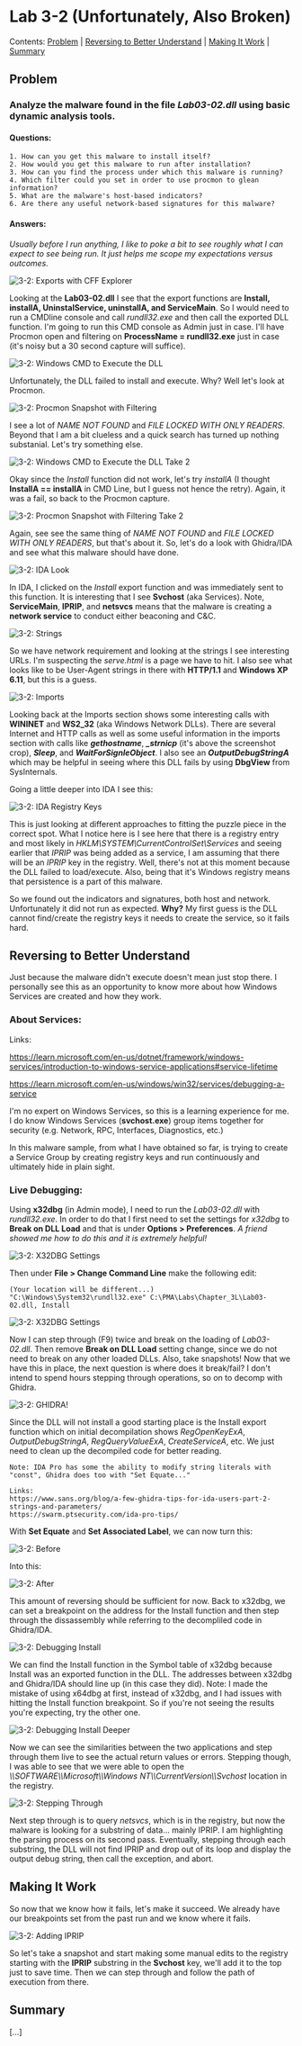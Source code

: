 # Lab 3-2 (Unfortunately, Also Broken)

Contents: [Problem](#problem) | [Reversing to Better Understand](#reversing-to-better-understand) | [Making It Work](#making-it-work) | [Summary](#summary)


## Problem

### Analyze the malware found in the file *Lab03-02.dll* using basic dynamic analysis tools.

#### Questions:
    1. How can you get this malware to install itself?
    2. How would you get this malware to run after installation?
    3. How can you find the process under which this malware is running?
    4. Which filter could you set in order to use procmon to glean information?
    5. What are the malware's host-based indicators?
    6. Are there any useful network-based signatures for this malware?

#### Answers:
*Usually before I run anything, I like to poke a bit to see roughly what I can expect to see being run. It just helps me scope my expectations versus outcomes.*

![3-2: Exports with CFF Explorer](Images/3-2-1.png)

Looking at the **Lab03-02.dll** I see that the export functions are **Install, installA, UninstalService, uninstallA, and ServiceMain**. So I would need to run a CMDline console and call *rundll32.exe* and then call the exported DLL function. I'm going to run this CMD console as Admin just in case. I'll have Procmon open and filtering on **ProcessName = rundll32.exe** just in case (it's noisy but a 30 second capture will suffice).

![3-2: Windows CMD to Execute the DLL](Images/3-2-2.png)

Unfortunately, the DLL failed to install and execute. Why? Well let's look at Procmon.

![3-2: Procmon Snapshot with Filtering](Images/3-2-3.png)

I see a lot of *NAME NOT FOUND* and *FILE LOCKED WITH ONLY READERS*. Beyond that I am a bit clueless and a quick search has turned up nothing substanial. Let's try something else.

![3-2: Windows CMD to Execute the DLL Take 2](Images/3-2-4.png)

Okay since the *Install* function did not work, let's try *installA* (I thought **InstallA == installA** in CMD Line, but I guess not hence the retry). Again, it was a fail, so back to the Procmon capture.

![3-2: Procmon Snapshot with Filtering Take 2](Images/3-2-5.png)

Again, see see the same thing of *NAME NOT FOUND* and *FILE LOCKED WITH ONLY READERS*, but that's about it. So, let's do a look with Ghidra/IDA and see what this malware should have done.

![3-2: IDA Look](Images/3-2-6.png)

In IDA, I clicked on the *Install* export function and was immediately sent to this function. It is interesting that I see **Svchost** (aka Services). Note, **ServiceMain**, **IPRIP**, and **netsvcs** means that the malware is creating a **network service** to conduct either beaconing and C&C.

![3-2: Strings](Images/3-2-7.png)

So we have network requirement and looking at the strings I see interesting URLs. I'm suspecting the *serve.html* is a page we have to hit. I also see what looks like to be User-Agent strings in there with **HTTP/1.1** and **Windows XP 6.11**, but this is a guess.

![3-2: Imports](Images/3-2-9.png)

Looking back at the Imports section shows some interesting calls with **WININET** and **WS2_32** (aka Windows Network DLLs). There are several Internet and HTTP calls as well as some useful information in the imports section with calls like ***gethostname***, ***_strnicp*** (it's above the screenshot crop), ***Sleep***, and ***WaitForSignleObject***. I also see an ***OutputDebugStringA*** which may be helpful in seeing where this DLL fails by using **DbgView** from SysInternals.

Going a little deeper into IDA I see this:

![3-2: IDA Registry Keys](Images/3-2-8.png)

This is just looking at different approaches to fitting the puzzle piece in the correct spot. What I notice here is I see here that there is a registry entry and most likely in *HKLM\SYSTEM\CurrentControlSet\Services* and seeing earlier that *IPRIP* was being added as a service, I am assuming that there will be an *IPRIP* key in the registry. Well, there's not  at this moment because the DLL failed to load/execute. Also, being that it's Windows registry means that persistence is a part of this malware.

So we found out the indicators and signatures, both host and network. Unfortunately it did not run as expected. **Why?** My first guess is the DLL cannot find/create the registry keys it needs to create the service, so it fails hard.

## Reversing to Better Understand

Just because the malware didn't execute doesn't mean just stop there. I personally see this as an opportunity to know more about how Windows Services are created and how they work.

### About Services:
    
Links: 
    
https://learn.microsoft.com/en-us/dotnet/framework/windows-services/introduction-to-windows-service-applications#service-lifetime

https://learn.microsoft.com/en-us/windows/win32/services/debugging-a-service

I'm no expert on Windows Services, so this is a learning experience for me. I do know Windows Services (**svchost.exe**) group items together for security (e.g. Network, RPC, Interfaces, Diagnostics, etc.)

In this malware sample, from what I have obtained so far, is trying to create a Service Group by creating registry keys and run continuously and ultimately hide in plain sight.

### Live Debugging:

Using **x32dbg** (in Admin mode), I need to run the *Lab03-02.dll* with *rundll32.exe*. In order to do that I first need to set the settings for *x32dbg* to **Break on DLL Load** and that is under **Options > Preferences**. *A friend showed me how to do this and it is extremely helpful!*

![3-2: X32DBG Settings](Images/3-2-10.png)

Then under **File > Change Command Line** make the following edit:

    (Your location will be different...)
    "C:\Windows\System32\rundll32.exe" C:\PMA\Labs\Chapter_3L\Lab03-02.dll, Install 

![3-2: X32DBG Settings](Images/3-2-11.png)

Now I can step through (F9) twice and break on the loading of *Lab03-02.dll*. Then remove **Break on DLL Load** setting change, since we do not need to break on any other loaded DLLs. Also, take snapshots! Now that we have this in place, the next question is where does it break/fail? I don't intend to spend hours stepping through operations, so on to decomp with Ghidra.

![3-2: GHIDRA!](Images/3-2-12.png)

Since the DLL will not install a good starting place is the Install export function which on initial decompilation shows *RegOpenKeyExA*, *OutputDebugStringA*, *RegQueryValueExA*, *CreateServiceA*, etc. We just need to clean up the decompiled code for better reading.

    Note: IDA Pro has some the ability to modify string literals with "const", Ghidra does too with "Set Equate..."
    
    Links:
    https://www.sans.org/blog/a-few-ghidra-tips-for-ida-users-part-2-strings-and-parameters/
    https://swarm.ptsecurity.com/ida-pro-tips/

With **Set Equate** and **Set Associated Label**, we can now turn this:

![3-2: Before](Images/3-2-13_1.png)

Into this:

![3-2: After](Images/3-2-13.png)

This amount of reversing should be sufficient for now. Back to x32dbg, we can set a breakpoint on the address for the Install function and then step through the dissassembly while referring to the decompliled code in Ghidra/IDA. 

![3-2: Debugging Install](Images/3-2-14.png)

We can find the Install function in the Symbol table of x32dbg because Install was an exported function in the DLL. The addresses between x32dbg and Ghidra/IDA should line up (in this case they did). Note: I made the mistake of using x64dbg at first, instead of x32dbg, and I had issues with hitting the Install function breakpoint. So if you're not seeing the results you're expecting, try the other one.

![3-2: Debugging Install Deeper](Images/3-2-15.png)

Now we can see the similarities between the two applications and step through them live to see the actual return values or errors. Stepping though, I was able to see that we were able to open the *\\\SOFTWARE\\\Microsoft\\\Windows NT\\\CurrentVersion\\\Svchost* location in the registry. 

![3-2: Stepping Through](Images/3-2-16.png)

Next step through is to query *netsvcs*, which is in the registry, but now the malware is looking for a substring of data... mainly IPRIP. I am highlighting the parsing process on its second pass. Eventually, stepping through each substring, the DLL will not find IPRIP and drop out of its loop and display the output debug string, then call the exception, and abort.

## Making It Work

So now that we know how it fails, let's make it succeed. We already have our breakpoints set from the past run and we know where it fails.

![3-2: Adding IPRIP](Images/3-2-17.png)

So let's take a snapshot and start making some manual edits to the registry starting with the **IPRIP** substring in the **Svchost** key, we'll add it to the top just to save time. Then we can step through and follow the path of execution from there.

## Summary

[...]